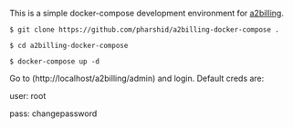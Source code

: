 This is a simple docker-compose development environment for [a2billing](https://github.com/Star2Billing/a2billing/).

`$ git clone https://github.com/pharshid/a2billing-docker-compose .`

`$ cd a2billing-docker-compose`

`$ docker-compose up -d`

Go to (http://localhost/a2billing/admin) and login. Default creds are:

user: root

pass: changepassword
